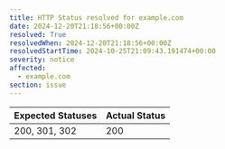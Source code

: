 ```yaml
---
title: HTTP Status resolved for example.com
date: 2024-12-20T21:18:56+00:00Z
resolved: True
resolvedWhen: 2024-12-20T21:18:56+00:00Z
resolvedStartTime: 2024-10-25T21:09:43.191474+00:00
severity: notice
affected:
  - example.com
section: issue
---
```


| Expected Statuses | Actual Status  |
|-------------------|----------------|
| 200, 301, 302 | 200 |
